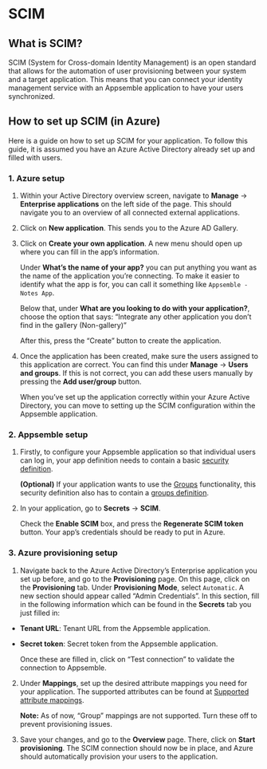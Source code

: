 # SCIM

## What is SCIM?

SCIM (System for Cross-domain Identity Management) is an open standard that allows for the
automation of user provisioning between your system and a target application. This means that you
can connect your identity management service with an Appsemble application to have your users
synchronized.

## How to set up SCIM (in Azure)

Here is a guide on how to set up SCIM for your application. To follow this guide, it is assumed you
have an Azure Active Directory already set up and filled with users.

### 1. Azure setup

1. Within your Active Directory overview screen, navigate to **Manage** -> **Enterprise
   applications** on the left side of the page. This should navigate you to an overview of all
   connected external applications.

2. Click on **New application**. This sends you to the Azure AD Gallery.

3. Click on **Create your own application**. A new menu should open up where you can fill in the
   app’s information.

   Under **What’s the name of your app?** you can put anything you want as the name of the
   application you’re connecting. To make it easier to identify what the app is for, you can call it
   something like `Appsemble - Notes App`.

   Below that, under **What are you looking to do with your application?**, choose the option that
   says: “Integrate any other application you don’t find in the gallery (Non-gallery)”

   After this, press the “Create” button to create the application.

4. Once the application has been created, make sure the users assigned to this application are
   correct. You can find this under **Manage** -> **Users and groups**. If this is not correct, you
   can add these users manually by pressing the **Add user/group** button.

   When you’ve set up the application correctly within your Azure Active Directory, you can move to
   setting up the SCIM configuration within the Appsemble application.

### 2. Appsemble setup

1. Firstly, to configure your Appsemble application so that individual users can log in, your app
   definition needs to contain a basic
   [security definition](../02-guides/security.md#security-definition).

   **(Optional)** If your application wants to use the [Groups](../02-guides/groups.md)
   functionality, this security definition also has to contain a
   [groups definition](../02-guides/security.md#groups).

2. In your application, go to **Secrets** -> **SCIM**.

   Check the **Enable SCIM** box, and press the **Regenerate SCIM token** button. Your app’s
   credentials should be ready to put in Azure.

### 3. Azure provisioning setup

1. Navigate back to the Azure Active Directory’s Enterprise application you set up before, and go to
   the **Provisioning** page. On this page, click on the **Provisioning** tab. Under **Provisioning
   Mode**, select `Automatic`. A new section should appear called “Admin Credentials”. In this
   section, fill in the following information which can be found in the **Secrets** tab you just
   filled in:

- **Tenant URL**: Tenant URL from the Appsemble application.
- **Secret token**: Secret token from the Appsemble application.

  Once these are filled in, click on “Test connection” to validate the connection to Appsemble.

2. Under **Mappings**, set up the desired attribute mappings you need for your application. The
   supported attributes can be found at
   [Supported attribute mappings](../06-development/06-SCIM-development.md#supported-attribute-mappings).

   **Note:** As of now, “Group” mappings are not supported. Turn these off to prevent provisioning
   issues.

3. Save your changes, and go to the **Overview** page. There, click on **Start provisioning**. The
   SCIM connection should now be in place, and Azure should automatically provision your users to
   the application.

